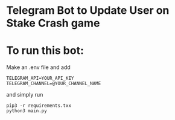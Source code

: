 # Telegram Bot to Update User on Stake Crash game
# To run this bot:
Make an .env file and add 
```
TELEGRAM_API=YOUR_API_KEY
TELEGRAM_CHANNEL=@YOUR_CHANNEL_NAME
```
and simply run 
```
pip3 -r requirements.txx
python3 main.py
```

